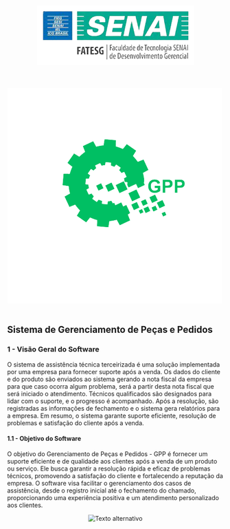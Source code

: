 <div align="center" style="">
    <img src="utilitarios/logo-senai.png" 
         alt="Texto alternativo" 
         title="Gerenciamento De Peças e Pedidos"/>
</div>
<br>
<br>
<br>
<div align="center">
    <img src="utilitarios/logo-gpp2.png" style="margin-right: 85px;" alt="Texto alternativo" />
</div>

<br>
<h2>Sistema de Gerenciamento de Peças e Pedidos</h2>
<h3> 1 - Visão Geral do Software </h3>

<p>
O sistema de assistência técnica terceirizada é uma solução implementada por uma empresa para fornecer suporte após a venda. Os dados do cliente e do produto são enviados ao sistema gerando a nota fiscal da empresa para que caso ocorra algum problema, será a partir desta nota fiscal que será iniciado o atendimento. Técnicos qualificados são designados para lidar com o suporte, e o progresso é acompanhado. Após a resolução, são registradas as informações de fechamento e o sistema gera relatórios para a empresa. Em resumo, o sistema garante suporte eficiente, resolução de problemas e satisfação do cliente após a venda.
</p>

<h4> 1.1 - Objetivo do Software </h4>

<p>
   O objetivo do Gerenciamento de Peças e Pedidos - GPP é fornecer um suporte eficiente e de qualidade aos clientes após a venda de um produto ou serviço. Ele busca garantir a resolução rápida e eficaz de problemas técnicos, promovendo a satisfação do cliente e fortalecendo a reputação da empresa. O software visa facilitar o gerenciamento dos casos de assistência, desde o registro inicial até o fechamento do chamado, proporcionando uma experiência positiva e um atendimento personalizado aos clientes.
</p>
<div align="center">
    <img src="imagens/sgambiente.png" alt="Texto alternativo" />
</div>
